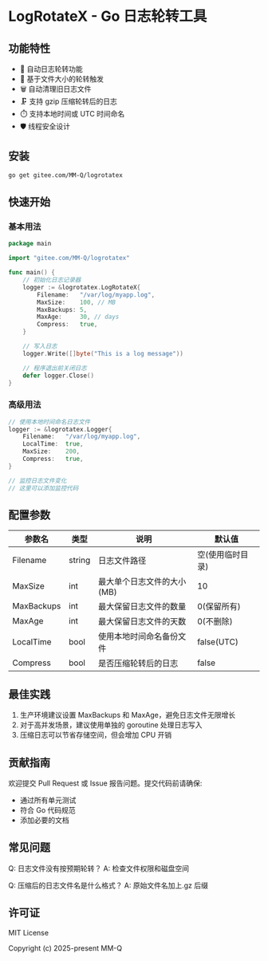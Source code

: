 # LogRotateX - Go 日志轮转工具

## 功能特性

- 📁 自动日志轮转功能
- 🔄 基于文件大小的轮转触发
- 🗑️ 自动清理旧日志文件
- 🗜️ 支持 gzip 压缩轮转后的日志
- ⏱️ 支持本地时间或 UTC 时间命名
- 🛡️ 线程安全设计

## 安装

```bash
go get gitee.com/MM-Q/logrotatex
```

## 快速开始

### 基本用法

```go
package main

import "gitee.com/MM-Q/logrotatex"

func main() {
    // 初始化日志记录器
    logger := &logrotatex.LogRotateX{
        Filename:   "/var/log/myapp.log",
        MaxSize:    100, // MB
        MaxBackups: 5,
        MaxAge:     30, // days
        Compress:   true,
    }

    // 写入日志
    logger.Write([]byte("This is a log message"))

    // 程序退出前关闭日志
    defer logger.Close()
}
```

### 高级用法

```go
// 使用本地时间命名日志文件
logger := &logrotatex.Logger{
    Filename:   "/var/log/myapp.log",
    LocalTime:  true,
    MaxSize:    200,
    Compress:   true,
}

// 监控日志文件变化
// 这里可以添加监控代码
```

## 配置参数

| 参数名     | 类型   | 说明                       | 默认值           |
| ---------- | ------ | -------------------------- | ---------------- |
| Filename   | string | 日志文件路径               | 空(使用临时目录) |
| MaxSize    | int    | 最大单个日志文件的大小(MB) | 10               |
| MaxBackups | int    | 最大保留日志文件的数量     | 0(保留所有)      |
| MaxAge     | int    | 最大保留日志文件的天数     | 0(不删除)        |
| LocalTime  | bool   | 使用本地时间命名备份文件   | false(UTC)       |
| Compress   | bool   | 是否压缩轮转后的日志       | false            |

## 最佳实践

1. 生产环境建议设置 MaxBackups 和 MaxAge，避免日志文件无限增长
2. 对于高并发场景，建议使用单独的 goroutine 处理日志写入
3. 压缩日志可以节省存储空间，但会增加 CPU 开销

## 贡献指南

欢迎提交 Pull Request 或 Issue 报告问题。提交代码前请确保:

- 通过所有单元测试
- 符合 Go 代码规范
- 添加必要的文档

## 常见问题

Q: 日志文件没有按预期轮转？ 
A: 检查文件权限和磁盘空间

Q: 压缩后的日志文件名是什么格式？
A: 原始文件名加上.gz 后缀

## 许可证

MIT License

Copyright (c) 2025-present MM-Q
